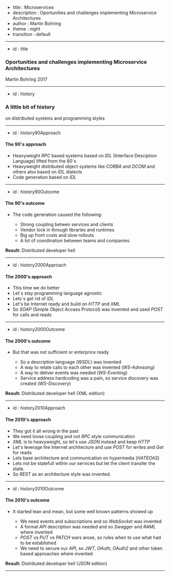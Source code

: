 - title : Microservices
- description : Oportunities and challenges implementing Microservice Architectures
- author : Martin Bohring
- theme : night
- transition : default

***
- id : title

### Oportunities and challenges implementing Microservice Architectures ###

Martin Bohring 2017

***
- id : history

### A little bit of history ###

on distributed systems and programming styles

***
- id : history90Approach

#### The 90's approach ####

- Heavyweight *RPC* based systems based on *IDL* (Interface Desciption Language) lifted from the 80´s
- Heavyweight distributed object systems like *CORBA* and *DCOM* and others also based on *IDL* dialects
- Code generation based on *IDL*

***
- id : history90Outcome

#### The 90's outcome ####

- The code generation caused the following:

  - Strong coupling betwen services and clients
  - Vendor lock in through libraries and runtimes
  - Big up front costs and slow rollouts
  - A lot of coordination between teams and companies

**Result:** Distributed developer hell

***
- id : history2000Approach

#### The 2000's approach ####

- This time we do better
- Let´s stay programming language agnostic
- Lets´s get rid of *IDL*
- Let's be Internet ready and build on *HTTP* and *XML*
- So *SOAP* (Simple Object Access Protocol) was invented and used *POST* for calls and reads

***
- id : history2000Outcome

#### The 2000's outcome ####

- But that was not sufficient or enterprice ready

  - So a description language (*WSDL*) was invented
  - A way to relate calls to each other was invented (*WS-Adressing*)
  - A way to deliver events was needed (*WS-Eventing*)
  - Service address hardcoding was a pain, so service discovery was created (*WS-Discovery*)
  
**Result:** Distributed developer hell (XML edition)

***
- id : history2010Approach

#### The 2010's approach ####

- They got it all wrong in the past
- We need loose coupling and not *RPC* style communication
- *XML* is to heavyweight, so let's use *JSON* instead and keep *HTTP*
- Let's leverage the Internet architecture and use *POST* for writes and *Get* for reads
- Lets base architecture and communication on hypermedia (*HATEOAS*)
- Lets not be statefull within our services but let the client transfer the state.
- So *REST* as an architecture style was invented.

***
- id : history2010Outcome

#### The 2010's outcome ####

- It started lean and mean, but some well known patterns showed up

  - We need events and subscriptions and so *WebSocket* was invented
  - A formal *API* description was needed and so *Swagger* and *RAML* where invented
  - *POST* vs *PUT* vs *PATCH* wars arose, so rules when to use what had to be established
  - We need to secure our *API*, so *JWT*, *OAuth*, *OAuth2* and other token based approaches where invented
  
**Result:** Distributed developer hell (JSON edition)

***
